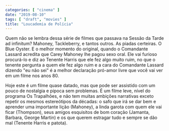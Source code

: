 ```yaml
---
categories: [ "cinema" ]
date: "2019-08-10"
tags: [ "draft", "movies" ]
title: "Loucademia de Polícia"
---
```

Quem não se lembra dessa série de filmes que passava na Sessão da
Tarde ad infinitum? Mahoney, Tackleberry, e tantos outros. As piadas
certeiras. O Blue Oyster. E o melhor momento do original, quando o
Comandante Lassard acredita que Carey Mahoney lhe pagou sexo oral. Ele vai
furioso procurá-lo e diz ao Tenente Harris que ele fez algo muito ruim,
no que o tenente pergunta a quem ele fez algo ruim e a cara do Comandante
Lassard dizendo "eu não sei" é a melhor declaração pró-amor livre
que você vai ver em um filme nos anos 80.

Hoje este é um filme quase datado, mas que pode ser assistido com um
pouco de nostalgia e pipoca sem problemas. É um filme leve, nível do
programa Os Trapalhões, e não tem muitas ambições narrativas exceto
repetir os mesmos estereótipos da décadas: o safo que irá se dar bem
e aprender uma importante lição (Mahoney), a linda garota com quem ele
vai ficar (Thompson), seus amigos esquisitos de bom coração (Jamanta,
Barbara, George Martin) e os que querem estragar tudo e sempre se dão
mal (Tenente Harris e patota).

